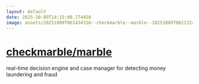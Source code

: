 ```yaml
---
layout: default
date: 2025-10-09T14:15:00.774458
image: assets/20251009T061434316--checkmarble--marble--20251009T062132484--cropped.png
---
```


# [checkmarble/marble](https://github.com/checkmarble/marble)

real-time decision engine and case manager for detecting money laundering and fraud
